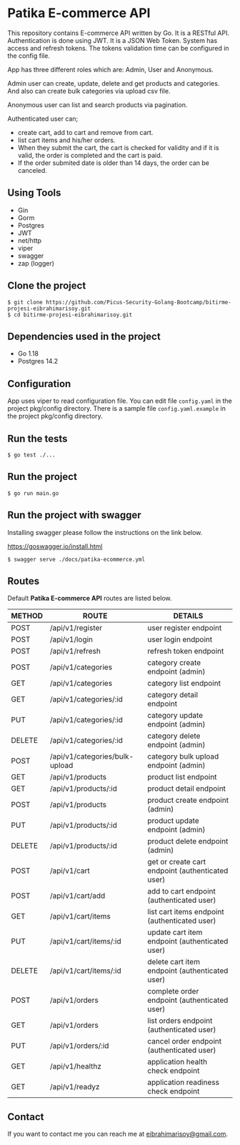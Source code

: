 # Patika E-commerce API

This repository contains E-commerce API written by Go. It is a RESTful API.
Authentication is done using JWT. It is a JSON Web Token.
System has access and refresh tokens. 
The tokens validation time can be configured in the config file.

App has three different roles which are:
Admin, User and Anonymous.

Admin user can create, update, delete and get products and categories.
And also can create bulk categories via upload csv file.

Anonymous user can list and search products via pagination.

Authenticated user can;
 - create cart, add to cart and remove from cart.
 - list cart items and his/her orders.
 - When they submit the cart, the cart is checked for validity and if it is valid,
    the order is completed and the cart is paid.
 - If the order submited date is older than 14 days, the order can be canceled.

## Using Tools
 - Gin
 - Gorm
 - Postgres
 - JWT
 - net/http
 - viper
 - swagger
 - zap (logger)

## Clone the project
```
$ git clone https://github.com/Picus-Security-Golang-Bootcamp/bitirme-projesi-eibrahimarisoy.git
$ cd bitirme-projesi-eibrahimarisoy.git
```

## Dependencies used in the project
 - Go 1.18
 - Postgres 14.2

## Configuration
App uses viper to read configuration file.
You can edit file `config.yaml` in the project pkg/config directory.
There is a sample file `config.yaml.example` in the project pkg/config directory.

## Run the tests
```
$ go test ./...
```
## Run the project
```
$ go run main.go
```

## Run the project with swagger
Installing swagger please follow the instructions on the link below.

https://goswagger.io/install.html

```
$ swagger serve ./docs/patika-ecommerce.yml
```

## Routes
Default **Patika E-commerce API** routes are listed below. 

| METHOD  | ROUTE                           | DETAILS                                         |
|---------|---------------------------------|-------------------------------------------------|
| POST    | /api/v1/register                | user register endpoint                          |
| POST    | /api/v1/login                   | user login endpoint                             |
| POST    | /api/v1/refresh                 | refresh token endpoint                          |
| POST    | /api/v1/categories              | category create endpoint (admin)                |
| GET     | /api/v1/categories              | category list endpoint                          |
| GET     | /api/v1/categories/:id          | category detail endpoint                        |
| PUT     | /api/v1/categories/:id          | category update endpoint (admin)                |
| DELETE  | /api/v1/categories/:id          | category delete endpoint (admin)                |
| POST    | /api/v1/categories/bulk-upload  | category bulk upload endpoint (admin)           |
| GET     | /api/v1/products                | product list endpoint                           |
| GET     | /api/v1/products/:id            | product detail endpoint                         |
| POST    | /api/v1/products                | product create endpoint (admin)                 |
| PUT     | /api/v1/products/:id            | product update endpoint (admin)                 |
| DELETE  | /api/v1/products/:id            | product delete endpoint (admin)                 |
| POST    | /api/v1/cart                    | get or create cart endpoint (authenticated user)|        
| POST    | /api/v1/cart/add                | add to cart endpoint (authenticated user)       |
| GET     | /api/v1/cart/items              | list cart items endpoint (authenticated user)   |
| PUT     | /api/v1/cart/items/:id          | update cart item endpoint (authenticated user)  |
| DELETE  | /api/v1/cart/items/:id          | delete cart item endpoint (authenticated user)  |
| POST    | /api/v1/orders                  | complete order endpoint (authenticated user)    |
| GET     | /api/v1/orders                  | list orders endpoint (authenticated user)       |
| PUT     | /api/v1/orders/:id              | cancel order endpoint (authenticated user)      |
| GET     | /api/v1/healthz                 | application health check endpoint               |
| GET     | /api/v1/readyz                  | application readiness check endpoint            |

## Contact

If you want to contact me you can reach me at <eibrahimarisoy@gmail.com>.